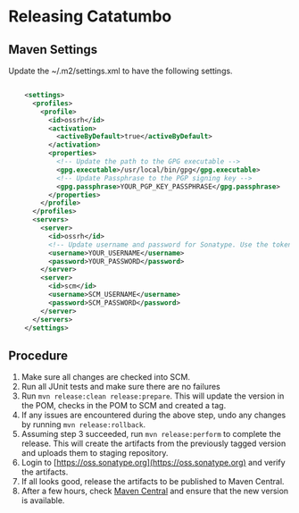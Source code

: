 Releasing Catatumbo
===================

Maven Settings
--------------

Update the ~/.m2/settings.xml to have the following settings. 

```xml

	<settings>
	  <profiles>
	    <profile>
	      <id>ossrh</id>
	      <activation>
	        <activeByDefault>true</activeByDefault>
	      </activation>
	      <properties>
	      	<!-- Update the path to the GPG executable -->
	        <gpg.executable>/usr/local/bin/gpg</gpg.executable>
	        <!-- Update Passphrase to the PGP signing key -->
	        <gpg.passphrase>YOUR_PGP_KEY_PASSPHRASE</gpg.passphrase>
	      </properties>
	    </profile>
	  </profiles>
	  <servers>
	    <server>
	      <id>ossrh</id>
	      <!-- Update username and password for Sonatype. Use the token -->
	      <username>YOUR_USERNAME</username>
	      <password>YOUR_PASSWORD</password>
	    </server>
	    <server>
	      <id>scm</id>
	      <username>SCM_USERNAME</username>
	      <password>SCM_PASSWORD</password>
	    </server>
	  </servers>
	</settings>

```

Procedure
---------

1. Make sure all changes are checked into SCM. 
2. Run all JUnit tests and make sure there are no failures 
3. Run `mvn release:clean release:prepare`. This will update the version in the POM, checks in the POM to SCM and created a tag.
4. If any issues are encountered during the above step, undo any changes by running `mvn release:rollback`.   
5. Assuming step 3 succeeded, run `mvn release:perform` to complete the release. This will create the artifacts from the previously tagged version and uploads them to staging repository. 
6. Login to [https://oss.sonatype.org](https://oss.sonatype.org) and verify the artifacts. 
7. If all looks good, release the artifacts to be published to Maven Central. 
8. After a few hours, check [Maven Central](http://search.maven.org) and ensure that the new version is available.  

 
